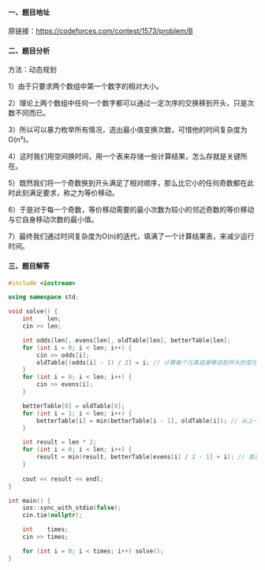 #### 一、题目地址

原链接：https://codeforces.com/contest/1573/problem/B

#### 二、题目分析

方法：动态规划

1）由于只要求两个数组中第一个数字的相对大小。

2）理论上两个数组中任何一个数字都可以通过一定次序的交换移到开头，只是次数不同而已。

3）所以可以暴力枚举所有情况，选出最小值变换次数，可惜他的时间复杂度为O(n²)。

4）这时我们用空间换时间，用一个表来存储一些计算结果，怎么存就是关键所在。

5）既然我们将一个奇数换到开头满足了相对顺序，那么比它小的任何奇数都在此时此刻满足要求，称之为等价移动。

6）于是对于每一个奇数，等价移动需要的最小次数为较小的邻近奇数的等价移动与它自身移动次数的最小值。

7）最终我们通过时间复杂度为O(n)的迭代，填满了一个计算结果表，来减少运行时间。

#### 三、题目解答

```cpp
#include <iostream>

using namespace std;

void solve() {
    int    len;
    cin >> len;

    int odds[len], evens[len], oldTable[len], betterTable[len];
    for (int i = 0; i < len; i++) {
        cin >> odds[i];
        oldTable[(odds[i] - 1) / 2] = i; // 计算每个元素自身移动到开头的变化次数.
    }
    for (int i = 0; i < len; i++) {
        cin >> evens[i];
    }

    betterTable[0] = oldTable[0];
    for (int i = 1; i < len; i++) {
        betterTable[i] = min(betterTable[i - 1], oldTable[i]); // 从上一个表计算等价移动次数.
    }

    int result = len * 2;
    for (int i = 0; i < len; i++) {
        result = min(result, betterTable[evens[i] / 2 - 1] + i); // 查表找最小值.
    }
    
    cout << result << endl;
}

int main() {
    ios::sync_with_stdio(false);
    cin.tie(nullptr);

    int    times;
    cin >> times;

    for (int i = 0; i < times; i++) solve();
}
```
